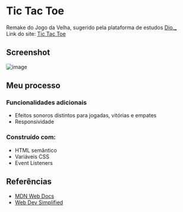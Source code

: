 # Tic Tac Toe
Remake do Jogo da Velha, sugerido pela plataforma de estudos <a href="https://www.dio.me/">Dio._</a><br>
Link do site: <a href="https://tic-tac-toe-c3k.pages.dev/">Tic Tac Toe</a>

## Screenshot

![image](https://user-images.githubusercontent.com/84540148/161406373-a951823d-6861-47f8-9a60-3715899c8924.png)


## Meu processo

### Funcionalidades adicionais
- Efeitos sonoros distintos para jogadas, vitórias e empates
- Responsividade

### Construído com:
- HTML semântico
- Variáveis CSS
- Event Listeners

## Referências
- <a href="https://developer.mozilla.org/pt-BR/">MDN Web Docs</a>
- <a href="https://www.youtube.com/watch?v=Y-GkMjUZsmM">Web Dev Simplified</a>



